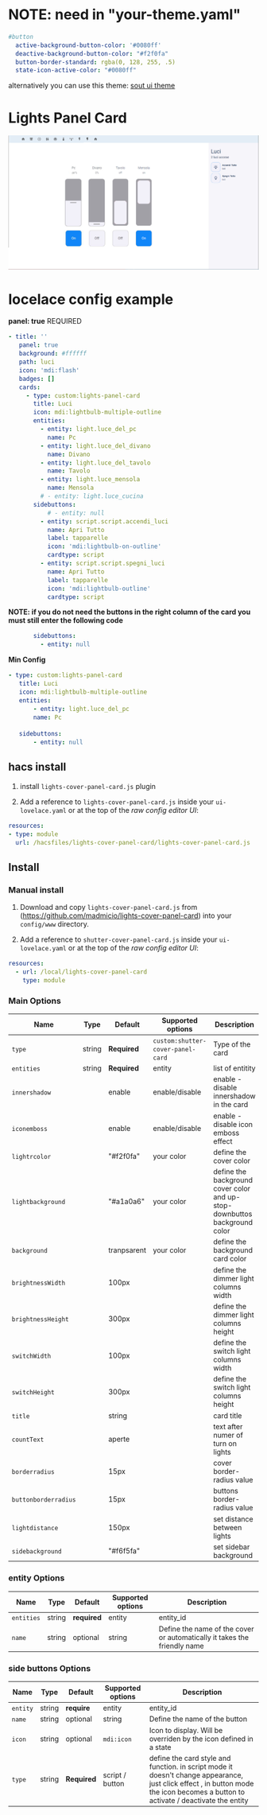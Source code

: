 # NOTE: need in "your-theme.yaml"
```yaml
#button
  active-background-button-color: '#0080ff'
  deactive-background-button-color: "#f2f0fa"
  button-border-standard: rgba(0, 128, 255, .5)
  state-icon-active-color: "#0080ff"
```
 alternatively you can use this theme: [sout ui theme](https://github.com/madmicio/soft-ui-theme/)
 
 
# Lights Panel Card
![all](dimmer-switch.JPG)


# locelace config example

**panel: true** REQUIRED
 ```yaml
 - title: ''
    panel: true
    background: #ffffff
    path: luci
    icon: 'mdi:flash'
    badges: []
    cards:
      - type: custom:lights-panel-card 
        title: Luci
        icon: mdi:lightbulb-multiple-outline
        entities:
          - entity: light.luce_del_pc
            name: Pc
          - entity: light.luce_del_divano
            name: Divano
          - entity: light.luce_del_tavolo
            name: Tavolo
          - entity: light.luce_mensola
            name: Mensola
          # - entity: light.luce_cucina
        sidebuttons:
            # - entity: null
          - entity: script.script.accendi_luci
            name: Apri Tutto
            label: tapparelle
            icon: 'mdi:lightbulb-on-outline'
            cardtype: script
          - entity: script.script.spegni_luci
            name: Apri Tutto
            label: tapparelle
            icon: 'mdi:lightbulb-outline'
            cardtype: script
```
**NOTE: if you do not need the buttons in the right column of the card you must still enter the following code**
 ```yaml
        sidebuttons:
          - entity: null
```
**Min Config**
 ```yaml
- type: custom:lights-panel-card 
    title: Luci
    icon: mdi:lightbulb-multiple-outline
    entities:
        - entity: light.luce_del_pc
        name: Pc

    sidebuttons:
        - entity: null
```
## hacs install

1. install `lights-cover-panel-card.js` plugin

2. Add a reference to `lights-cover-panel-card.js` inside your `ui-lovelace.yaml` or at the top of the *raw config editor UI*:

  ```yaml
resources:
  - type: module
    url: /hacsfiles/lights-cover-panel-card/lights-cover-panel-card.js
```

## Install

### Manual install

1. Download and copy `lights-cover-panel-card.js` from (https://github.com/madmicio/lights-cover-panel-card) into your `config/www`  directory.

2. Add a reference to `shutter-cover-panel-card.js` inside your `ui-lovelace.yaml` or at the top of the *raw config editor UI*:

  ```yaml
  resources:
    - url: /local/lights-cover-panel-card
      type: module
  ```

### Main Options
| Name | Type | Default | Supported options | Description |
| -------------- | ----------- | ------------ | ------------------------------------------------ | --------------------------------------------------------------------------------------------------------------------------------------------------------------------------------------------------------------------------------------------------------------------------------------------------------------------------------------------- |
| `type` | string | **Required** | `custom:shutter-cover-panel-card` | Type of the card |
| `entities` | string | **Required** | entity | list of entitity |
| `innershadow` |  | enable | enable/disable | enable - disable innershadow in the card |
| `iconemboss` |  | enable | enable/disable | enable - disable icon emboss effect |
| `lightrcolor` |  | "#f2f0fa" | your color | define the cover color |
| `lightbackground` |  | "#a1a0a6" | your color | define the background cover color and up-stop-downbuttos background color |
| `background` |  | tranpsarent | your color | define the background card color |
| `brightnessWidth` |  | 100px |  | define the dimmer light columns width |
| `brightnessHeight` |  | 300px |  | define the dimmer light columns height |
| `switchWidth` |  | 100px |  | define the switch light columns width |
| `switchHeight` |  | 300px |  | define the switch light columns height |
| `title` |  | string |  | card title  |
| `countText` |  | aperte |  | text after numer of turn on lights |
| `borderradius` |  | 15px |  | cover border-radius value |
| `buttonborderradius` |  | 15px |  | buttons border-radius value |
| `lightdistance` |  | 150px |  | set distance between lights |
| `sidebackground` |  | "#f6f5fa" |  | set sidebar background |

### entity Options
| Name | Type | Default | Supported options | Description |
| -------------- | ----------- | ------------ | ------------------------------------------------ | --------------------------------------------------------------------------------------------------------------------------------------------------------------------------------------------------------------------------------------------------------------------------------------------------------------------------------------------- |
| `entities` | string | **required** | entity | entity_id |
| `name` | string | optional | string | Define the name of the cover or automatically it takes the friendly name |

### side buttons Options
| Name | Type | Default | Supported options | Description |
| -------------- | ----------- | ------------ | ------------------------------------------------ | --------------------------------------------------------------------------------------------------------------------------------------------------------------------------------------------------------------------------------------------------------------------------------------------------------------------------------------------- |
| `entity` | string | **require** | entity  | entity_id |
| `name` | string | optional | string | Define the name of the button |
| `icon` | string | optional | `mdi:icon` | Icon to display. Will be overriden by the icon defined in a state |
| `type` | string | **Required** | script / button | define the card style and function. in script mode it doesn't change appearance, just click effect , in button mode the icon becomes a button to activate / deactivate the entity ||
